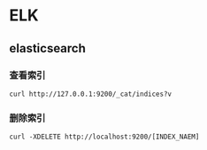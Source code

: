 # ELK

## elasticsearch

### 查看索引

`curl http://127.0.0.1:9200/_cat/indices?v`

### 删除索引

`curl -XDELETE http://localhost:9200/[INDEX_NAEM]`